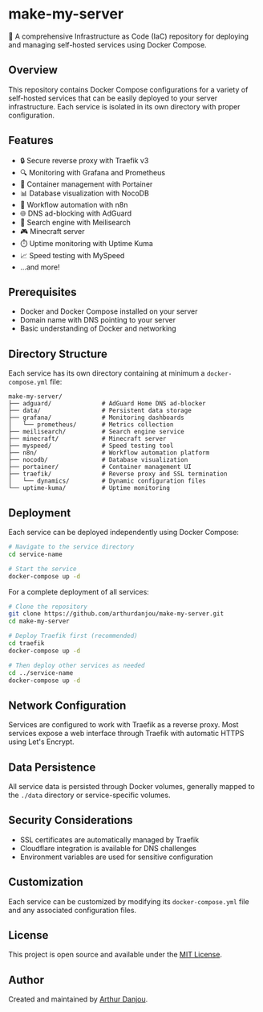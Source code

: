 # make-my-server

🚀 A comprehensive Infrastructure as Code (IaC) repository for deploying and managing self-hosted services using Docker Compose.

## Overview

This repository contains Docker Compose configurations for a variety of self-hosted services that can be easily deployed to your server infrastructure. Each service is isolated in its own directory with proper configuration.

## Features

- 🔒 Secure reverse proxy with Traefik v3
- 🔍 Monitoring with Grafana and Prometheus
- 🔄 Container management with Portainer
- 📊 Database visualization with NocoDB
- 🧩 Workflow automation with n8n
- 🌐 DNS ad-blocking with AdGuard
- 🔎 Search engine with Meilisearch
- 🎮 Minecraft server
- ⏱️ Uptime monitoring with Uptime Kuma
- 📈 Speed testing with MySpeed
- ...and more!

## Prerequisites

- Docker and Docker Compose installed on your server
- Domain name with DNS pointing to your server
- Basic understanding of Docker and networking

## Directory Structure

Each service has its own directory containing at minimum a `docker-compose.yml` file:

```
make-my-server/
├── adguard/              # AdGuard Home DNS ad-blocker
├── data/                 # Persistent data storage
├── grafana/              # Monitoring dashboards
│   └── prometheus/       # Metrics collection
├── meilisearch/          # Search engine service
├── minecraft/            # Minecraft server
├── myspeed/              # Speed testing tool
├── n8n/                  # Workflow automation platform
├── nocodb/               # Database visualization
├── portainer/            # Container management UI
├── traefik/              # Reverse proxy and SSL termination
│   └── dynamics/         # Dynamic configuration files
└── uptime-kuma/          # Uptime monitoring
```

## Deployment

Each service can be deployed independently using Docker Compose:

```bash
# Navigate to the service directory
cd service-name

# Start the service
docker-compose up -d
```

For a complete deployment of all services:

```bash
# Clone the repository
git clone https://github.com/arthurdanjou/make-my-server.git
cd make-my-server

# Deploy Traefik first (recommended)
cd traefik
docker-compose up -d

# Then deploy other services as needed
cd ../service-name
docker-compose up -d
```

## Network Configuration

Services are configured to work with Traefik as a reverse proxy. Most services expose a web interface through Traefik with automatic HTTPS using Let's Encrypt.

## Data Persistence

All service data is persisted through Docker volumes, generally mapped to the `./data` directory or service-specific volumes.

## Security Considerations

- SSL certificates are automatically managed by Traefik
- Cloudflare integration is available for DNS challenges
- Environment variables are used for sensitive configuration

## Customization

Each service can be customized by modifying its `docker-compose.yml` file and any associated configuration files.

## License

This project is open source and available under the [MIT License](LICENSE).

## Author

Created and maintained by [Arthur Danjou](https://github.com/arthurdanjou).
